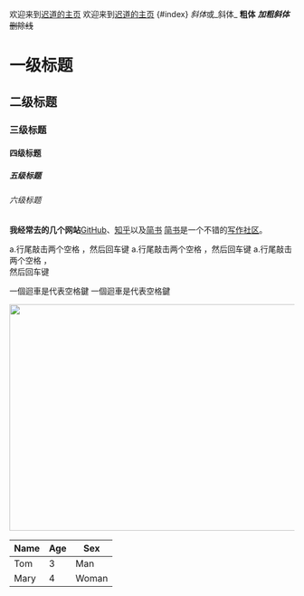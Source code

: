 
欢迎来到[迟道的主页](http://www.jianshu.com/u/de4923b06bfc)
欢迎来到[迟道的主页](http://www.jianshu.com/u/de4923b06bfc "迟道的主页")
{#index}
*斜体*或_斜体_
**粗体**
***加粗斜体***
~~删除线~~

# 一级标题
## 二级标题
### 三级标题
#### 四级标题
##### 五级标题
###### 六级标题

**我经常去的几个网站**[GitHub][1]、[知乎][2]以及[简书][3]
[简书][3]是一个不错的[写作社区][]。

[1]:https://github.com "GitHub"
[2]:https://www.zhihu.com "知乎"
[3]:http://www.jianshu.com "简书"
[写作社区]:http://www.jianshu.com

a.行尾敲击两个空格 ，然后回车键
a.行尾敲击两个空格 ，然后回车键
a.行尾敲击两个空格 ，  
然后回车键

一個迴車是代表空格鍵
一個迴車是代表空格鍵

<div align=right><img src="http://p9.pstatp.com/origin/e49000817cb974b491d.png" width="600" height="400" alt="亦菲"/></div>

|Name|Age|Sex|
|-|-|-|
|Tom|3|Man|
|Mary|4|Woman|